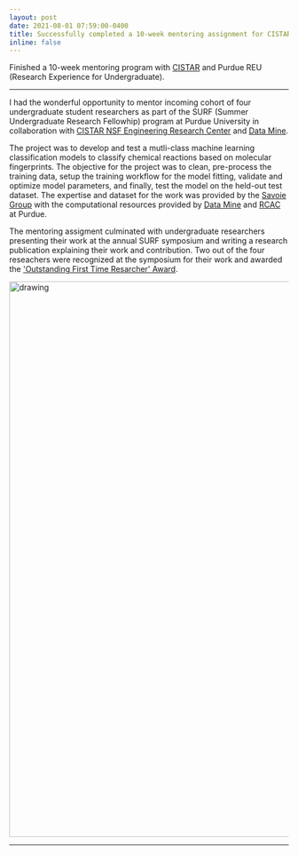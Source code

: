 ```yaml
---
layout: post
date: 2021-08-01 07:59:00-0400
title: Successfully completed a 10-week mentoring assignment for CISTAR and Purdue REU
inline: false
---
```


Finished a 10-week mentoring program with [CISTAR](http://cistar.us) and Purdue REU (Research Experience for Undergraduate). 

***

I had the wonderful opportunity to mentor incoming cohort of four undergraduate student researchers as part of the SURF (Summer Undergraduate Research Fellowhip) program at Purdue University in collaboration with [CISTAR NSF Engineering Research Center](http://cistar.us) and [Data Mine](https://datamine.purdue.edu). 

The project was to develop and test a mutli-class machine learning classification models to classify chemical reactions based on molecular fingerprints. The objective for the project was to clean, pre-process the training data, setup the training workflow for the model fitting, validate and optimize model parameters, and finally, test the model on the held-out test dataset. The expertise and dataset for the work was provided by the [Savoie Group](https://engineering.purdue.edu/savoiegroup/) with the computational resources provided by [Data Mine](https://datamine.purdue.edu) and [RCAC](http://rcac.purdue.edu) at Purdue.

The mentoring assigment culminated with undergraduate researchers presenting their work at the annual SURF symposium and writing a research publication explaining their work and contribution. Two out of the four reseachers were recognized at the symposium for their work and awarded the ['Outstanding First Time Resarcher' Award](https://www.facebook.com/CISTAR.ERC/posts/4466608786712134).

<img src="{{ site.baseurl }}/assets/img/optimized/SURF.jpg" alt="drawing" width="1000" loading="lazy"/>

***